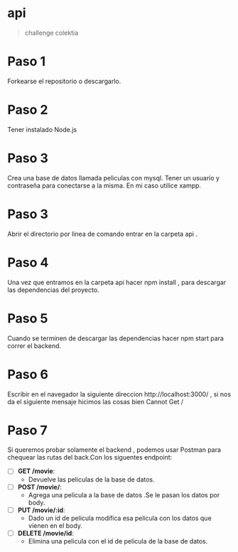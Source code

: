 # api

> challenge colektia

# Paso 1

Forkearse el repositorio o descargarlo.

# Paso 2

Tener instalado Node.js

# Paso 3

Crea una base de datos llamada peliculas con mysql.
Tener un usuario y contraseña para conectarse a la misma.
En mi caso utilice xampp.

# Paso 3

Abrir el directorio por linea de comando entrar en la carpeta api .

# Paso 4

Una vez que entramos en la carpeta api hacer npm install , para descargar las dependencias del proyecto.

# Paso 5

Cuando se terminen de descargar las dependencias hacer npm start para correr el backend.

# Paso 6

Escribir en el navegador la siguiente direccion http://localhost:3000/ , si nos da el siguiente mensaje hicimos las cosas bien Cannot Get /

# Paso 7

Si queremos probar solamente el backend , podemos usar Postman para chequear las rutas del back.Con los siguentes endpoint:

- [ ] **GET /movie**:
  - Devuelve las peliculas de la base de datos.
- [ ] **POST /movie/**:
  - Agrega una pelicula a la base de datos .Se le pasan los datos por body.
- [ ] **PUT /movie/:id**:
  - Dado un id de pelicula modifica esa pelicula con los datos que vienen en el body.
- [ ] **DELETE /movie/id**:
  - Elimina una pelicula con el id de pelicula de la base de datos.
